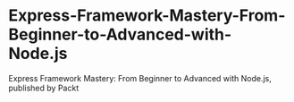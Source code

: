 # Express-Framework-Mastery-From-Beginner-to-Advanced-with-Node.js
Express Framework Mastery: From Beginner to Advanced with Node.js, published by Packt
